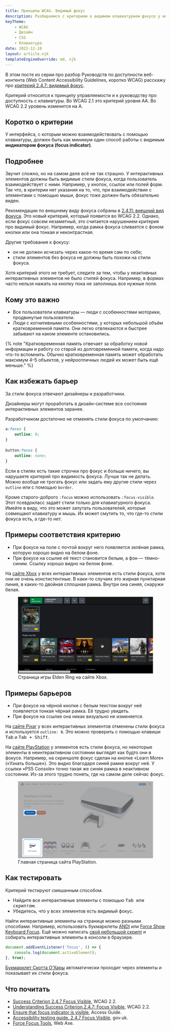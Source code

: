 ```yaml
---
title: Принципы WCAG. Видимый фокус
description: Разбираемся с критерием о видимом клавиатурном фокусе у интерактивных элементов.
keyTheme:
    - WCAG
    - Дизайн
    - CSS
    - Клавиатура
date: 2022-12-18
layout: article.njk
templateEngineOverride: md, njk
---
```

В этом посте из серии про разбор Руководств по доступности веб-контента (Web Content Accessibility Guidelines, коротко WCAG) расскажу про [критерий 2.4.7: видимый фокус](https://www.w3.org/WAI/WCAG22/Understanding/focus-visible.html).

Критерий относится к принципу управляемости и к руководству про доступность с клавиатуры. Во WCAG 2.1 это критерий уровня AA. Во WCAG 2.2 уровень изменится на A.

## Коротко о критерии

У интерфейса, с которым можно взаимодействовать с помощью клавиатуры, должен быть как минимум один способ работы с видимым **индикатором фокуса (focus indicator)**.

## Подробнее

Звучит сложно, но на самом деле всё не так страшно. У интерактивных элементов должны быть видимые стили фокуса, когда пользователь взаимодействует с ними. Например, у кнопок, ссылок или полей форм. Так что, в критерии нет указания на то, что, при взаимодействии с элементами с помощью мыши, фокус тоже должен быть обязательно виден.

Рекомендации по внешнему виду фокуса собраны в <a href="/ru/articles/wcag-focus-appearance/">2.4.11: внешний вид фокуса</a>. Это новый критерий, который появится во WCAG 2.2. Однако, если фокус совсем незаметный, это считается нарушением критерия про видимый фокус. Например, когда рамка фокуса сливается с фоном кнопки или она тонкая и неконтрастная.

Другие требования к фокусу:

- он не должен исчезать через какое-то время сам по себе;
- стили элементов без фокуса не должны быть похожи на стили фокуса.

Хотя критерий этого не требует, следите за тем, чтобы у неактивных интерактивных элементов не было стилей фокуса. Например, в формах часто нельзя нажать на кнопку пока не заполнишь все нужные поля.

## Кому это важно

- Все пользователи клавиатуры — люди с особенностями моторики, продвинутые пользователи.
- Люди с когнитивными особенностями, у которых небольшой объём кратковременной памяти. Они легко отвлекаются и быстрее забывают на каком элементе остановились.

{% note "Кратковременная память отвечает за обработку новой информации и работу со старой из долговременной памяти, когда надо что-то вспомнить. Обычно кратковременная память может обработать максимум 4–5 объектов, у нейроотличных людей их может быть ещё меньше." %}

## Как избежать барьер

За стили фокуса отвечают дизайнеры и разработчики.

Дизайнеры могут проработать в дизайн-системе все состояния интерактивных элементов заранее.

Разработчиком достаточно не отменять стили фокуса по умолчанию:

```css
a:focus {
    outline: 0;
}

button:focus {
    outline: none;
}
```

Если в стилях есть такие строчки про фокус и больше ничего, вы нарушаете критерий про видимость фокуса. Лучше так не делать. Можно вообще не трогать фокус или задать ему другие стили через `outline` или с помощью `border`.

Кроме старого-доброго `:focus` можно использовать `:focus-visible`. Этот псевдокласс задаёт стили только для клавиатурного фокуса. Имейте в виду, что это может запутать пользователей, которые совмещают клавиатуру и мышь. Их может смутить то, что где-то стили фокуса есть, а где-то нет.

## Примеры соответствия критерию

- При фокусе на поле с почтой вокруг него появляется зелёная рамка, которую хорошо видно на белом фоне.
- При фокусе на ссылке её текст становится белым, а фон — тёмно-синим. Ссылку хорошо видно на белом фоне.

На [сайте Xbox](https://www.xbox.com/en-us/) у всех интерактивных элементов есть стили фокуса, хотя они не очень констистентные. В каки-то случаях это жирная пунктирная линия, в каких-то двойная сплошная рамка. Внутри она синяя, снаружи белая.

<figure>
	<img src="images/xbox-site.png" alt="В фокусе ссылка на Elden Ring Deluxe Edition. Видна цена и скидка в 20%. После ссылки в фокусе идёт блок с похожими играми — Thymesia, Cult Lamb, Isaac, Diablo 2 и другими.">
	<figcaption>Страница игры Elden Ring на сайте Xbox.</figcaption>
</figure>

## Примеры барьеров

- При фокусе на чёрной кнопке с белым текстом вокруг неё появляется тонкая чёрная рамка. Её трудно увидеть.
- При фокусе на ссылке она никак визуально не изменяется.

На [сайте Pixar](https://www.pixar.com) у всех интерактивных элементов отменены стили фокуса и используется `outline: 0`. Это можно проверить с помощью клавиши <kbd>Tab</kbd> и <kbd><kbd>Tab</kbd> + <kbd>Shift</kbd></kbd>.

На [сайте PlayStation](https://www.playstation.com/en-us/) у элементов есть стили фокуса, но некоторые элементы в неинтерактивном состоянии выглядят как будто они в фокусе. Например, на скриншоте фокус сделан на кнопке «Learn More» («Узнать больше»). Это видно благодаря синей рамке вокруг неё. У ссылки «PS5 Console» точно такая же синяя рамка в неактивном состоянии. Из-за этого трудно понять, где на самом деле сейчас фокус.

<figure>
	<img src="images/playstation-site.png" alt="Выделена кнопка и ссылка. На кнопке «Узнать больше» сделан фокус. Он выглядит как синяя рамка со скруглёнными углами. После кнопки располодена ссылка «PS5 Console» c текстом и изображением с белой консолью и контролом, который лежит перед ней. Вокруг ссылки видна синяя рамка со скруглёнными углами, которая похожа на фокус у кнопки.">
	<figcaption>Главная страница сайта PlayStation.</figcaption>
</figure>

## Как тестировать

Критерий тестируют смешанным способом.

- Найдите все интерактивные элементы с помощью <kbd>Tab или скриптом</kbd>.
- Убедитесь, что у всех элементов есть видимый фокус.

Найти интерактивные элементы на странице можно разными способами. Например, использовать букмарклеты [ANDI](https://www.ssa.gov/accessibility/andi/help/install.html) или [Force Show Keyboard Focus](https://pauljadam.com/bookmarklets/focus.html). Ещё можно написать [свой небольшой скрипт](https://codepen.io/svinkle/pen/WgYRxq) и собирать интерактивные элементы в консоли в браузере.

```js
document.addEventListener('focus', () => {
    console.log(document.activeElement);
}, true);
```

[Букмарклет Скотта О’Хары](https://codepen.io/scottohara/pen/QBwJyw?editors=0010) автоматически проходит через элементы и показывает их стили фокуса.

## Что почитать

- [Success Criterion 2.4.7 Focus Visible](https://www.w3.org/TR/WCAG22/#focus-visible), WCAG 2.2.
- [Understanding Success Criterion 2.4.7: Focus Visible](https://www.w3.org/WAI/WCAG22/Understanding/focus-visible.html), WCAG 2.2.
- [Ensure that focus indicator is visible](https://www.accessguide.io/guide/focus-indicator), Access Guide.
- [Accessibility testing guide. 2.4.7 Focus Visible](https://github.com/alphagov/wcag-primer/wiki/2.4.7), gov.uk.
- [Force Focus Tools](https://www.webaxe.org/force-focus-tools/), Web Axe.
